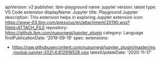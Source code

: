 apiVersion: v2
publisher: ibm-playground
name: jupyter
version: latest
type: VS Code extension
displayName: Jupyter
title: Playground Jupyter
description: This extension helps in exploring Jupyter extension
icon: https://www-03.ibm.com/press/us/en/attachment/20190.wss?fileId=ATTACH_FILE
repository: https://github.ibm.com/nupurnegi/jupyter_plugin
category: Language
firstPublicationDate: '2019-09-19'
spec:
 extensions:
  - https://raw.githubusercontent.com/nupurnegi/jupyter_plugin/master/ms-toolsai.jupyter-2021.6.812916528.vsix
latestUpdateDate: '2020-11-17'
